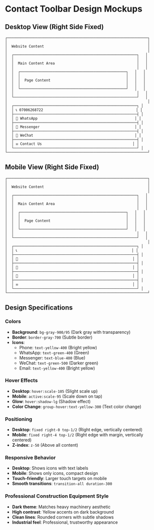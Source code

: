 # Contact Toolbar Design Mockups

## Desktop View (Right Side Fixed)
```
┌─────────────────────────────────────────────────────────────────┐
│                                                                 │
│  Website Content                                                │
│                                                                 │
│  ┌─────────────────────────────────────────────────────────┐   │
│  │                                                         │   │
│  │  Main Content Area                                      │   │
│  │                                                         │   │
│  │  ┌─────────────────────────────────────────────────┐   │   │
│  │  │                                                 │   │   │
│  │  │  Page Content                                   │   │   │
│  │  │                                                 │   │   │
│  │  └─────────────────────────────────────────────────┘   │   │
│  │                                                         │   │
│  └─────────────────────────────────────────────────────────┘   │
│                                                                 │
│  ┌─────────────────────────────────────────────────────────┐ │
│  │ 📞 07006268722                                           │ │
│  ├─────────────────────────────────────────────────────────┤ │
│  │ 💬 WhatsApp                                             │ │
│  ├─────────────────────────────────────────────────────────┤ │
│  │ 💬 Messenger                                            │ │
│  ├─────────────────────────────────────────────────────────┤ │
│  │ 💬 WeChat                                               │ │
│  ├─────────────────────────────────────────────────────────┤ │
│  │ ✉️ Contact Us                                          │ │
│  └─────────────────────────────────────────────────────────┘ │
└─────────────────────────────────────────────────────────────────┘
```

## Mobile View (Right Side Fixed)
```
┌─────────────────────────────────────────────────────────────────┐
│                                                                 │
│  Website Content                                                │
│                                                                 │
│  ┌─────────────────────────────────────────────────────────┐   │
│  │                                                         │   │
│  │  Main Content Area                                      │   │
│  │                                                         │   │
│  │  ┌─────────────────────────────────────────────────┐   │   │
│  │  │                                                 │   │   │
│  │  │  Page Content                                   │   │   │
│  │  │                                                 │   │   │
│  │  └─────────────────────────────────────────────────┘   │   │
│  │                                                         │   │
│  └─────────────────────────────────────────────────────────┘   │
│                                                                 │
│  ┌─────────────────────────────────────────────────────────┐ │
│  │ 📞                                                     │ │
│  ├─────────────────────────────────────────────────────────┤ │
│  │ 💬                                                     │ │
│  ├─────────────────────────────────────────────────────────┤ │
│  │ 💬                                                     │ │
│  ├─────────────────────────────────────────────────────────┤ │
│  │ 💬                                                     │ │
│  ├─────────────────────────────────────────────────────────┤ │
│  │ ✉️                                                     │ │
│  └─────────────────────────────────────────────────────────┘ │
└─────────────────────────────────────────────────────────────────┘
```

## Design Specifications

### Colors
- **Background**: `bg-gray-900/95` (Dark gray with transparency)
- **Border**: `border-gray-700` (Subtle border)
- **Icons**: 
  - Phone: `text-yellow-400` (Bright yellow)
  - WhatsApp: `text-green-400` (Green)
  - Messenger: `text-blue-400` (Blue)
  - WeChat: `text-green-500` (Darker green)
  - Email: `text-yellow-400` (Bright yellow)

### Hover Effects
- **Desktop**: `hover:scale-105` (Slight scale up)
- **Mobile**: `active:scale-95` (Scale down on tap)
- **Glow**: `hover:shadow-lg` (Shadow effect)
- **Color Change**: `group-hover:text-yellow-300` (Text color change)

### Positioning
- **Desktop**: `fixed right-0 top-1/2` (Right edge, vertically centered)
- **Mobile**: `fixed right-4 top-1/2` (Right edge with margin, vertically centered)
- **Z-index**: `z-50` (Above all content)

### Responsive Behavior
- **Desktop**: Shows icons with text labels
- **Mobile**: Shows only icons, compact design
- **Touch-friendly**: Larger touch targets on mobile
- **Smooth transitions**: `transition-all duration-300`

### Professional Construction Equipment Style
- **Dark theme**: Matches heavy machinery aesthetic
- **High contrast**: Yellow accents on dark background
- **Clean lines**: Rounded corners with subtle shadows
- **Industrial feel**: Professional, trustworthy appearance
